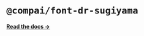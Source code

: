 # `@compai/font-dr-sugiyama`

[**Read the docs &rarr;**](https://components.ai/docs/typefaces/dr-sugiyama)

